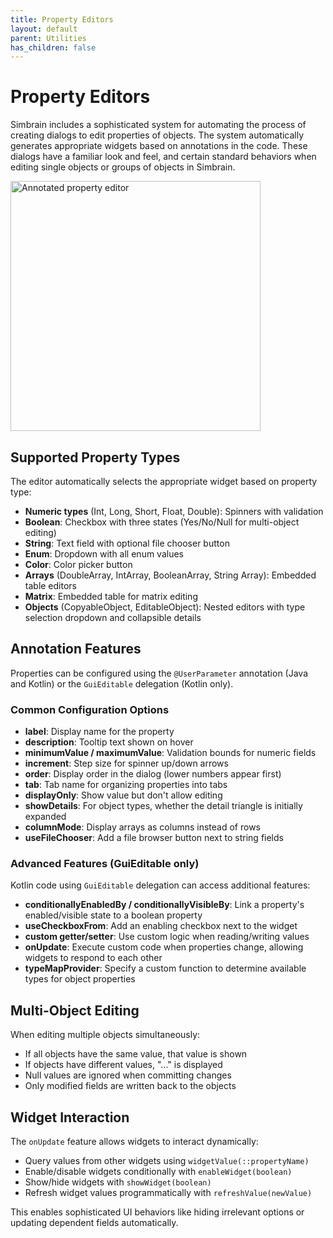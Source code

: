 ```yaml
---
title: Property Editors
layout: default
parent: Utilities
has_children: false
---
```


# Property Editors

Simbrain includes a sophisticated system for automating the process of creating dialogs to edit properties of objects. The system automatically generates appropriate widgets based on annotations in the code. These dialogs have a familiar look and feel, and certain standard behaviors when editing single objects or groups of objects in Simbrain.

<img src="/assets/images/propertyEditor.png" alt="Annotated property editor" style="width:400px;"/>

## Supported Property Types

The editor automatically selects the appropriate widget based on property type:

- **Numeric types** (Int, Long, Short, Float, Double): Spinners with validation
- **Boolean**: Checkbox with three states (Yes/No/Null for multi-object editing)
- **String**: Text field with optional file chooser button
- **Enum**: Dropdown with all enum values
- **Color**: Color picker button
- **Arrays** (DoubleArray, IntArray, BooleanArray, String Array): Embedded table editors
- **Matrix**: Embedded table for matrix editing
- **Objects** (CopyableObject, EditableObject): Nested editors with type selection dropdown and collapsible details

## Annotation Features

Properties can be configured using the `@UserParameter` annotation (Java and Kotlin) or the `GuiEditable` delegation (Kotlin only).

### Common Configuration Options

- **label**: Display name for the property
- **description**: Tooltip text shown on hover
- **minimumValue / maximumValue**: Validation bounds for numeric fields
- **increment**: Step size for spinner up/down arrows
- **order**: Display order in the dialog (lower numbers appear first)
- **tab**: Tab name for organizing properties into tabs
- **displayOnly**: Show value but don't allow editing
- **showDetails**: For object types, whether the detail triangle is initially expanded
- **columnMode**: Display arrays as columns instead of rows
- **useFileChooser**: Add a file browser button next to string fields

### Advanced Features (GuiEditable only)

Kotlin code using `GuiEditable` delegation can access additional features:

- **conditionallyEnabledBy / conditionallyVisibleBy**: Link a property's enabled/visible state to a boolean property
- **useCheckboxFrom**: Add an enabling checkbox next to the widget
- **custom getter/setter**: Use custom logic when reading/writing values
- **onUpdate**: Execute custom code when properties change, allowing widgets to respond to each other
- **typeMapProvider**: Specify a custom function to determine available types for object properties

## Multi-Object Editing

When editing multiple objects simultaneously:

- If all objects have the same value, that value is shown
- If objects have different values, "..." is displayed
- Null values are ignored when committing changes
- Only modified fields are written back to the objects

## Widget Interaction

The `onUpdate` feature allows widgets to interact dynamically:

- Query values from other widgets using `widgetValue(::propertyName)`
- Enable/disable widgets conditionally with `enableWidget(boolean)`
- Show/hide widgets with `showWidget(boolean)`
- Refresh widget values programmatically with `refreshValue(newValue)`

This enables sophisticated UI behaviors like hiding irrelevant options or updating dependent fields automatically.
